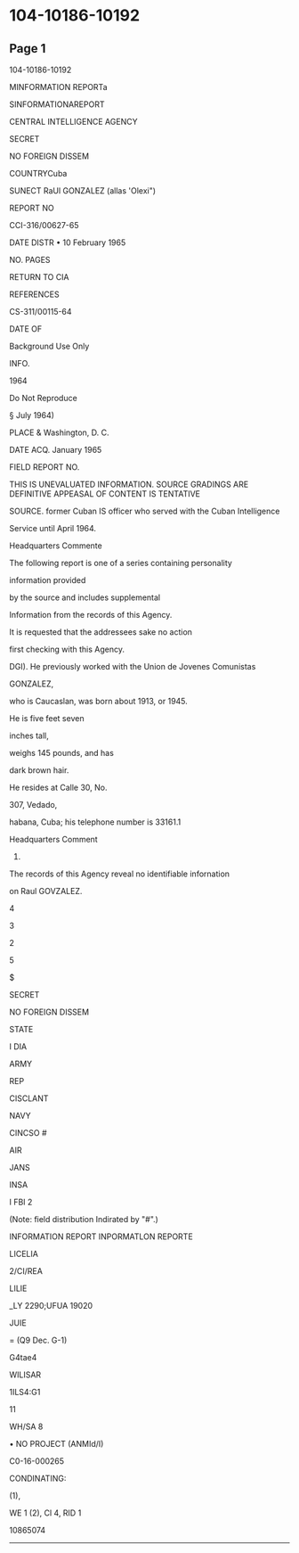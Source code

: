 # 104-10186-10192

## Page 1

104-10186-10192

MINFORMATION REPORTa

SINFORMATIONAREPORT

CENTRAL INTELLIGENCE AGENCY

SECRET

NO FOREIGN DISSEM

COUNTRYCuba

SUNECT RaUl GONZALEZ (allas 'Olexi")

REPORT NO

CCI-316/00627-65

DATE DISTR • 10 February 1965

NO. PAGES

RETURN TO CIA

REFERENCES

CS-311/00115-64

DATE OF

Background Use Only

INFO.

1964

Do Not Reproduce

§ July 1964)

PLACE & Washington, D. C.

DATE ACQ. January 1965

FIELD REPORT NO.

THIS IS UNEVALUATED INFORMATION. SOURCE GRADINGS ARE DEFINITIVE APPEASAL OF CONTENT IS TENTATIVE

SOURCE. former Cuban IS officer who served with the Cuban Intelligence

Service until April 1964.

Headquarters Commente

The following report is one of a series containing personality

information provided

by the source and includes supplemental

Information from the records of this Agency.

It is requested that the addressees sake no action

first checking with this Agency.

DGI). He previously worked with the Union de Jovenes Comunistas

GONZALEZ,

who is Caucaslan, was born about 1913, or 1945.

He is five feet seven

inches tall,

weighs 145 pounds, and has

dark brown hair.

He resides at Calle 30, No.

307, Vedado,

habana, Cuba; his telephone number is 33161.1

Headquarters Comment

1.

The records of this Agency reveal no identifiable infornation

on Raul GOVZALEZ.

4

3

2

5

$

SECRET

NO FOREIGN DISSEM

STATE

I DIA

ARMY

REP

CISCLANT

NAVY

CINCSO #

AIR

JANS

INSA

I FBI 2

(Note: field distribution Indirated by "#".)

INFORMATION REPORT INPORMATLON REPORTE

LICELIA

2/CI/REA

LILIE

_LY 2290;UFUA 19020

JUIE

= (Q9 Dec. G-1)

G4tae4

WILISAR

1ILS4:G1

11

WH/SA 8

• NO PROJECT (ANMId/I)

C0-16-000265

CONDINATING:

(1),

WE 1 (2), Cl 4, RID 1

10865074

---

